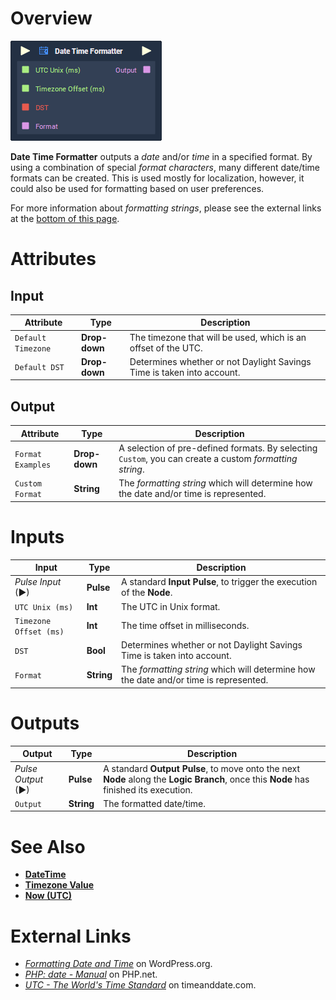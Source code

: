 # Overview

![](../../.gitbook/assets/node-date-time-formatter.png)

**Date Time Formatter** outputs a *date* and/or *time* in a specified format. By using a combination of special *format characters*, many different date/time formats can be created. This is used mostly for localization, however, it could also be used for formatting based on user preferences.

For more information about *formatting strings*, please see the external links at the [bottom of this page](#external-links).

# Attributes
## Input

|Attribute|Type|Description|
|---|---|---|
|`Default Timezone`|**Drop-down**|The timezone that will be used, which is an offset of the UTC.|
|`Default DST`|**Drop-down**|Determines whether or not Daylight Savings Time is taken into account.|

## Output

|Attribute|Type|Description|
|---|---|---|
|`Format Examples`|**Drop-down**|A selection of pre-defined formats. By selecting `Custom`, you can create a custom *formatting string*.|
|`Custom Format`|**String**|The *formatting string* which will determine how the date and/or time is represented.|

# Inputs

|Input|Type|Description|
|---|---|---|
|*Pulse Input* (►)|**Pulse**|A standard **Input Pulse**, to trigger the execution of the **Node**.|
|`UTC Unix (ms)`|**Int**|The UTC in Unix format.|
|`Timezone Offset (ms)`|**Int**|The time offset in milliseconds.|
|`DST`|**Bool**|Determines whether or not Daylight Savings Time is taken into account.|
|`Format`|**String**|The *formatting string* which will determine how the date and/or time is represented.|

# Outputs

|Output|Type|Description|
|---|---|---|
|*Pulse Output* (►)|**Pulse**|A standard **Output Pulse**, to move onto the next **Node** along the **Logic Branch**, once this **Node** has finished its execution.|
|`Output`|**String**|The formatted date/time.|

# See Also

- [**DateTime**](README.md)
- [**Timezone Value**](timezone-value.md)
- [**Now (UTC)**](now-utc.md)

# External Links

- [*Formatting Date and Time*](https://wordpress.org/support/article/formatting-date-and-time/) on WordPress.org.
- [*PHP: date - Manual*](https://www.php.net/manual/en/function.date.php) on PHP.net.
- [*UTC - The World's Time Standard*](https://www.timeanddate.com/time/aboututc.html) on timeanddate.com.